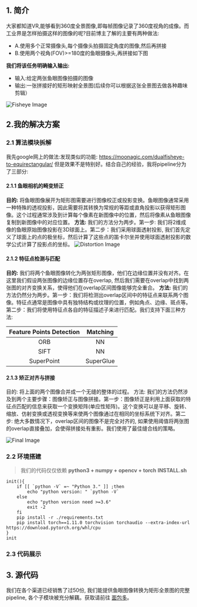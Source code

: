 ##  1. 简介

大家都知道VR,能够看到360度全景图像,即每帧图像记录了360度视角的成像。而工业界是怎样拍摄这样的图像的呢?目前博主了解的主要有两种做法:
- A.使用多个正常摄像头,每个摄像头拍摄固定角度的图像,然后再拼接
- B.使用两个视角(FOV)>=180度的鱼眼摄像头,再拼接如下图

**我们将该任务明确输入输出:**
- 输入:给定两张鱼眼图像拍摄的图像
- 输出:一张拼接好的矩形映射全景图(后续你可以根据这张全景图去做各种趣味剪辑）

![Fisheye Image](assets/1.JPEG "Fisheye Image")

## 2.我的解决方案

### 2.1 算法模块拆解
我先google网上的做法:发现类似的功能: https://moonagic.com/dualfisheye-to-equirectangular/
但是效果不是特别好。结合自己的经验，我将pipeline分为了三部分:

#### 2.1.1 鱼眼相机的畸变矫正
**目的:** 将鱼眼图像展开为矩形图需要进行图像校正或投影变换。鱼眼图像通常采用一种特殊的透视投影，因此需要将其转换为常规的等距或直角投影以获得矩形图像。这个过程通常涉及到计算每个像素在新图像中的位置，然后将像素从鱼眼图像复制到新图像中的对应位置。
**方法:** 我们的方法分为两步。第一步: 我们将2维成像的鱼眼原始图像投影在3D球面上。第二步：我们采用球面透射投影, 我们首先定义了球面上的点的极坐标，然后计算了这些点的笛卡尔坐并使用球面透射投影的数学公式计算了投影点的坐标。
![Distortion Image](assets/2.PNG "Distortion Image")


#### 2.1.2 特征点检测与匹配
**目的:** 我们将两个鱼眼图像转化为两张矩形图像，他们在边缘位置并没有对齐。在这里我们假设两张图像的边缘位置存在overlap, 然后我们需要在overlap中找到两张图的对齐变换关系，使得他们在overlap区间图像能够完全重合。
**方法:** 我们的方法仍然分为两步。第一步：我们将检测出overlap区间中的特征点来联系两个图像。特征点通常是图像中具有独特结构或纹理的位置，例如角点、边缘、斑点等。第二步：我们将使用特征点各自的特征描述子来进行匹配。我们支持下面三种方法:

|   Feature Points Detection |    Matching    |
| :------------------------: | :------------: |
|              ORB           |      NN        |
|             SIFT           |      NN        |
|         SuperPoint         |   SuperGlue    |

#### 2.1.3 矫正对齐与拼接
目的: 将上面的两个图像合并成一个无缝的整体的过程。
方法: 我们的方法仍然涉及到两个主要步骤：图像矫正与图像拼接。第一步：图像矫正是利用上面获取的特征点匹配的信息来获取一个变换矩阵(单应性矩阵)。这个变换可以是平移、旋转、缩放、仿射变换或透视变换等来使两个图像通过在相同的坐标系统下对齐。第二步: 绝大多数情况下，overlap区间的图像不是完全对齐的, 如果使用阈值将两张图的overlap直接叠加，会使得拼接处有重影。我们使用了最佳缝合线的策略。

![Final Image](assets/3.PNG "Final Image")

### 2.2 环境搭建
> 我们的代码仅仅依赖 **python3 + numpy + opencv + torch**
**INSTALL.sh**

```
init(){
    if [[ `python -V` =~ "Python 3." ]] ;then
        echo "python version: " `python -V`
    else
        echo "python version need >=3.6"
        exit -2
    fi
    pip install -r ./requirements.txt
    pip install torch==1.11.0 torchvision torchaudio --extra-index-url https://download.pytorch.org/whl/cpu
}
init
```
### 2.3 代码展示

## 3. 源代码

我们在各个渠道已经销售了过50份, 我们能提供鱼眼图像转换为矩形全景图的完整pipeline, 各个子模块被充分解藕。获取请前往 [面包多](https://mbd.pub/o/bread/YZyZlJY=)。
